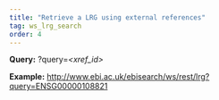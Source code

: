 ```yaml
---
title: "Retrieve a LRG using external references"
tag: ws_lrg_search
order: 4
---
```


<p>
  <b>Query:</b> ?query=<i>&lt;xref_id&gt;</i>
</p>
<p>
  <b>Example:</b> 
  <a href="http://www.ebi.ac.uk/ebisearch/ws/rest/lrg?query=ENSG00000108821" target="_blank">http://www.ebi.ac.uk/ebisearch/ws/rest/lrg?query=ENSG00000108821</a>
</p>